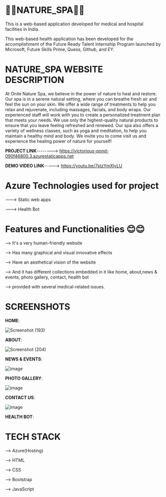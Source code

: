 # 💫💫NATURE_SPA💫💫

This is a web-based application developed for medical and hospital facilities in India.

This web-based health application has been developed for the accomplishment of the Future Ready Talent Internship Program launched by Microsoft, Future Skills Prime, Quess, Github, and EY.

# NATURE_SPA WEBSITE DESCRIPTION

At Onile Nature Spa, we believe in the power of nature to heal and restore. Our spa is in a serene natural setting, where you can breathe fresh air and feel the sun on your skin. We offer a wide range of treatments to help you relax and rejuvenate, including massages, facials, and body wraps. Our experienced staff will work with you to create a personalized treatment plan that meets your needs. We use only the highest-quality natural products to ensure that you leave feeling refreshed and renewed. Our spa also offers a variety of wellness classes, such as yoga and meditation, to help you maintain a healthy mind and body. We invite you to come visit us and experience the healing power of nature for yourself!

**PROJECT LINK**--------> https://victorious-pond-090f46800.3.azurestaticapps.net

**DEMO VIDEO LINK**-----> https://youtu.be/7stzYmXlyLU

# Azure Technologies used for project

---> Static web apps

---> Health Bot

# Features and Functionalities 😊😊

--> It's a very human-friendly website

--> Has many graphical and visual innovative effects

--> Have an aesthetical vision of the website

--> And it has different collections embedded in it like home, about,news & events, photo gallery, contact, health bot

--> provided with several medical-related issues.

# SCREENSHOTS

**HOME**:

![Screenshot (193)](https://github.com/Medisetti-Nandini2003/Nature_spa/assets/103932228/f2e67877-c746-4101-84cb-1b38b4e2b248)


**ABOUT**:

![Screenshot (204)](https://github.com/Medisetti-Nandini2003/Nature_spa/assets/103932228/097a9e34-6b5d-49b4-8a34-fd2b791ec305)


**NEWS & EVENTS**:

![image](https://github.com/Medisetti-Nandini2003/Nature_spa/assets/103932228/c7cf8428-1907-4713-8352-4604c276f535)


**PHOTO GALLERY**:

![image](https://github.com/Medisetti-Nandini2003/Nature_spa/assets/103932228/5c6a80ff-f009-48d8-ad38-d2146387673f)


**CONTACT US**:

![image](https://github.com/Medisetti-Nandini2003/Nature_spa/assets/103932228/81a2f889-2090-4d25-afc4-a1186134f9e8)


**HEALTH BOT**:


# TECH STACK

--> Azure(Hosting)

--> HTML

--> CSS

--> Bootstrap

--> JavaScript
